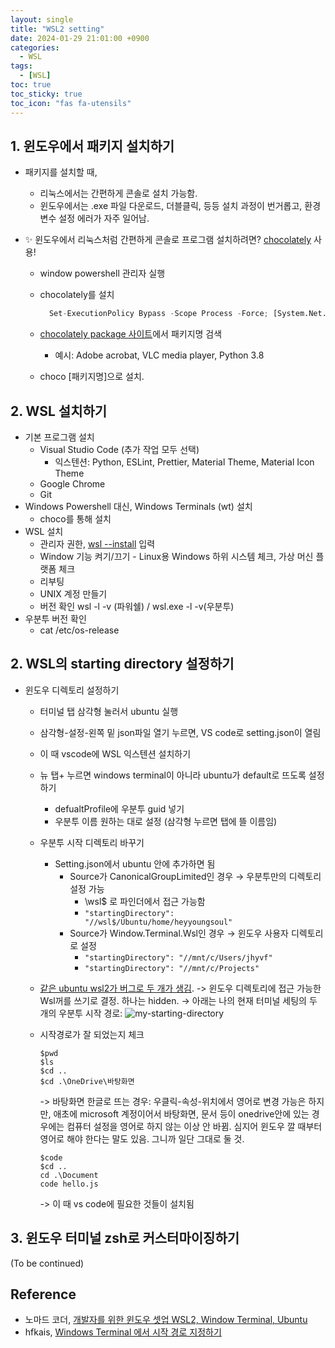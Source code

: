 ```yaml
---
layout: single
title: "WSL2 setting"
date: 2024-01-29 21:01:00 +0900
categories:
  - WSL
tags:
  - [WSL]
toc: true
toc_sticky: true
toc_icon: "fas fa-utensils"
---
```


## 1. 윈도우에서 패키지 설치하기

- 패키지를 설치할 때,

  - 리눅스에서는 간편하게 콘솔로 설치 가능함.
  - 윈도우에서는 .exe 파일 다운로드, 더블클릭, 등등 설치 과정이 번거롭고, 환경변수 설정 에러가 자주 일어남.

- ✨ 윈도우에서 리눅스처럼 간편하게 콘솔로 프로그램 설치하려면? [chocolately](https://community.chocolatey.org/) 사용!

  - window powershell 관리자 실행
  - chocolately를 설치

    ```python
      Set-ExecutionPolicy Bypass -Scope Process -Force; [System.Net.ServicePointManager]::SecurityProtocol = [System.Net.ServicePointManager]::SecurityProtocol -bor 3072; iex ((New-Object System.Net.WebClient).DownloadString('https://community.chocolatey.org/install.ps1'))
    ```

  - [chocolately package 사이트](https://community.chocolatey.org/packages)에서 패키지명 검색
    - 예시: Adobe acrobat, VLC media player, Python 3.8
  - choco [패키지명]으로 설치.

## 2. WSL 설치하기

- 기본 프로그램 설치
  - Visual Studio Code (추가 작업 모두 선택)
    - 익스텐션: Python, ESLint, Prettier, Material Theme, Material Icon Theme
  - Google Chrome
  - Git
- Windows Powershell 대신, Windows Terminals (wt) 설치
  - choco를 통해 설치
- WSL 설치
  - 관리자 권한, [wsl --install](https://learn.microsoft.com/en-us/windows/wsl/install) 입력
  - Window 기능 켜기/끄기 - Linux용 Windows 하위 시스템 체크, 가상 머신 플랫폼 체크
  - 리부팅
  - UNIX 계정 만들기
  - 버전 확인 wsl -l -v (파워쉘) / wsl.exe -l -v(우분투)
- 우분투 버전 확인
  - cat /etc/os-release

## 2. WSL의 starting directory 설정하기

- 윈도우 디렉토리 설정하기

  - 터미널 탭 삼각형 눌러서 ubuntu 실행
  - 삼각형-설정-왼쪽 밑 json파일 열기 누르면, VS code로 setting.json이 열림
  - 이 때 vscode에 WSL 익스텐션 설치하기
  - 뉴 탭+ 누르면 windows terminal이 아니라 ubuntu가 default로 뜨도록 설정하기
    - defualtProfile에 우분투 guid 넣기
    - 우분투 이름 원하는 대로 설정 (삼각형 누르면 탭에 뜰 이름임)
  - 우분투 시작 디렉토리 바꾸기
    - Setting.json에서 ubuntu 안에 추가하면 됨
      - Source가 CanonicalGroupLimited인 경우 → 우분투만의 디렉토리 설정 가능
        - \\wsl$ 로 파인더에서 접근 가능함
        - `"startingDirectory": "//wsl$/Ubuntu/home/heyyoungsoul"`
      - Source가 Window.Terminal.Wsl인 경우 → 윈도우 사용자 디렉토리로 설정
        - `"startingDirectory": "//mnt/c/Users/jhyvf"`
        - `"startingDirectory": "//mnt/c/Projects"`
  - [같은 ubuntu wsl2가 버그로 두 개가 생김](https://superuser.com/questions/1737942/different-profiles-of-the-same-wsl2-linux-instance-in-windows-terminal).
    -> 윈도우 디렉토리에 접근 가능한 Wsl꺼를 쓰기로 결정. 하나는 hidden.
    -> 아래는 나의 현재 터미널 세팅의 두 개의 우분투 시작 경로:
    ![my-starting-directory]({{site.url}}/images/2024-01-29-wsl2-setting/2024-01-29-23-17-22.png)

  - 시작경로가 잘 되었는지 체크
    ```
    $pwd
    $ls
    $cd ..
    $cd .\OneDrive\바탕화면
    ```
    -> 바탕화면 한글로 뜨는 경우: 우클릭-속성-위치에서 영어로 변경 가능은 하지만, 애초에 microsoft 계정이어서 바탕화면, 문서 등이 onedrive안에 있는 경우에는 컴퓨터 설정을 영어로 하지 않는 이상 안 바뀜. 심지어 윈도우 깔 때부터 영어로 해야 한다는 말도 있음. 그니까 일단 그대로 둘 것.
    ```
    $code
    $cd ..
    cd .\Document
    code hello.js
    ```
    -> 이 때 vs code에 필요한 것들이 설치됨

## 3. 윈도우 터미널 zsh로 커스터마이징하기

(To be continued)

## Reference

- 노마드 코더, [개발자를 위한 윈도우 셋업 WSL2, Window Terminal, Ubuntu](https://nomadcoders.co/windows-setup-for-developers)
- hfkais, [Windows Terminal 에서 시작 경로 지정하기](https://hfkais.blogspot.com/2020/11/windows-terminal-start-directory-setting.html)
